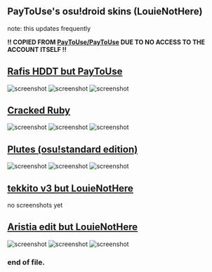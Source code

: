 ## PayToUse's osu!droid skins (LouieNotHere)
note: this updates frequently

**!! COPIED FROM [PayToUse/PayToUse](https://github.com/Paytouse/paytouse/blob/main/skins.md) DUE TO NO ACCESS TO THE ACCOUNT ITSELF !!**

## [Rafis HDDT but PayToUse](https://drive.google.com/file/d/14wtBRxupDAUx58vy_J9chJeqi59APUaV/view?usp=drivesdk)
![screenshot](https://media.discordapp.net/attachments/1146305572367503441/1151117975802368040/Screenshot_20230912_192938_ru.nsu.ccfit.zuev.osuplus.jpg)
![screenshot](https://media.discordapp.net/attachments/1146305572367503441/1151118018198392842/Screenshot_20230912_192945_ru.nsu.ccfit.zuev.osuplus.jpg)
![screenshot](https://media.discordapp.net/attachments/1146305572367503441/1151118017929936926/Screenshot_20230912_192942_ru.nsu.ccfit.zuev.osuplus.jpg)
## [Cracked Ruby](https://github.com/PayToUse/cracked-ruby/releases/tag/v1.5.1)
![screenshot](https://media.discordapp.net/attachments/1146305572367503441/1151118026981265428/Screenshot_20230912_193035_ru.nsu.ccfit.zuev.osuplus.jpg)
![screenshot](https://media.discordapp.net/attachments/1146305572367503441/1151118035567001741/Screenshot_20230912_193027_ru.nsu.ccfit.zuev.osuplus.jpg)
![screenshot](https://media.discordapp.net/attachments/1146305572367503441/1151118045914349588/Screenshot_20230912_193030_ru.nsu.ccfit.zuev.osuplus.jpg)
## [Plutes (osu!standard edition)](https://drive.google.com/file/d/15cNpcd59xptNJs0KkYRsdkhZJEYhV0du/view?usp=drivesdk)
![screenshot](https://media.discordapp.net/attachments/1146305572367503441/1151295242599927818/Screenshot_20230913_071550_ru.nsu.ccfit.zuev.osuplus.rxdebug.jpg)
![screenshot](https://media.discordapp.net/attachments/1146305572367503441/1151295242872565790/Screenshot_20230913_071546_ru.nsu.ccfit.zuev.osuplus.rxdebug.jpg)
![screenshot](https://media.discordapp.net/attachments/1146305572367503441/1151295243128414208/Screenshot_20230913_071534_ru.nsu.ccfit.zuev.osuplus.rxdebug.jpg)
## [tekkito v3 but LouieNotHere](https://drive.google.com/file/d/17HteI41jjo4D8xbmWseckcvh7KnSJKWR/view?usp=drivesdk)
no screenshots yet
## [Aristia edit but LouieNotHere](https://drive.google.com/file/d/192sk6XsabC7YwelBdEaIS0tIsE4FBSEr/view?usp=drivesdk)
![screenshot](https://media.discordapp.net/attachments/1146305572367503441/1190295764900003900/Screenshot_20231229_220930_ru.nsu.ccfit.zuev.osuplus.rxdebug.jpg?ex=65d8a750&is=65c63250&hm=625f47e2c5715883f63fad944b819003ecbfab883941a90768b7ecd10e86fb0e&)
![screenshot](https://media.discordapp.net/attachments/1146305572367503441/1190295765231341659/Screenshot_20231229_220538_ru.nsu.ccfit.zuev.osuplus.rxdebug.jpg?ex=65d8a751&is=65c63251&hm=9a5741a92e0cafdc8d10835abf6eac89fcb65695b90175c4c120fb66f1302574&)
![screenshot](https://media.discordapp.net/attachments/1146305572367503441/1190295765533339668/Screenshot_20231229_220922_ru.nsu.ccfit.zuev.osuplus.rxdebug.jpg?ex=65d8a751&is=65c63251&hm=4f4226958212818de9d44adbd7461bfeec46c64ffe0e7e7467678cad8e697582&)
### end of file.
